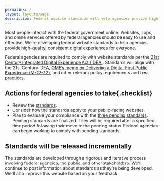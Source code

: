 ```yaml
---
permalink: /
layout: layouts/page
description: Federal website standards will help agencies provide high-quality, consistent experiences for everyone. Comply with standards to improve your federal site.
---
```


Most people interact with the federal government online. Websites, apps, and online services offered by federal agencies should be easy to use and effective. We’re developing federal website standards to help agencies provide high-quality, consistent digital experiences for everyone. 

Federal agencies are required to comply with website standards per the [21st Century Integrated Digital Experience Act (IDEA)](https://www.congress.gov/bill/115th-congress/house-bill/5759/text). Standards will align with the 21st Century IDEA, [OMB’s memo on Delivering a Digital-First Public Experience (M-23-22)](https://www.whitehouse.gov/omb/management/ofcio/delivering-a-digital-first-public-experience/), and other relevant policy requirements and best practices. 

## Actions for federal agencies to take{.checklist}
- Review the [standards](standards).
- Consider how the standards apply to your public-facing websites.
- Plan to evaluate your compliance with the [three pending standards](standards). Pending standards are finalized. They will be required after a specified time period following their move to the pending status. Federal agencies can begin working to comply with pending standards.

## Standards will be released incrementally

The standards are developed through a rigorous and iterative process involving federal agencies, the public, and other stakeholders. We'll continue to post information about standards as they're being developed. We'll also improve this website based on your feedback. 
